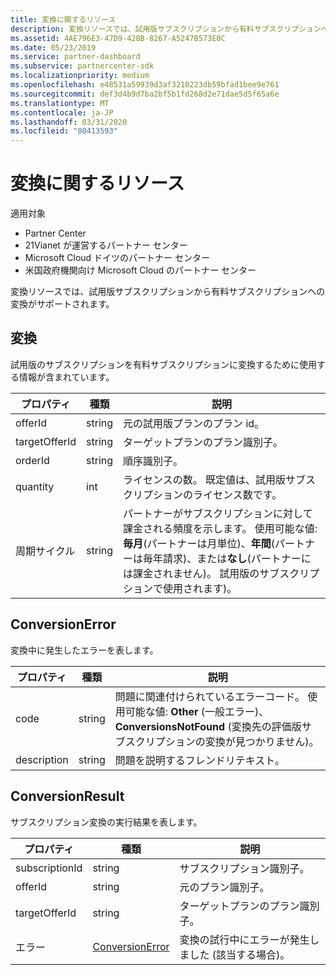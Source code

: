 ```yaml
---
title: 変換に関するリソース
description: 変換リソースでは、試用版サブスクリプションから有料サブスクリプションへの変換がサポートされます。
ms.assetid: 4AE796E3-47D9-428B-8267-A5247B573E0C
ms.date: 05/23/2019
ms.service: partner-dashboard
ms.subservice: partnercenter-sdk
ms.localizationpriority: medium
ms.openlocfilehash: e48531a59939d3af3210223db59bfad1bee9e761
ms.sourcegitcommit: def3d4b9d7ba2bf5b1fd268d2e71dae5d5f65a6e
ms.translationtype: MT
ms.contentlocale: ja-JP
ms.lasthandoff: 03/31/2020
ms.locfileid: "80413593"
---
```

# <a name="conversions-resources"></a>変換に関するリソース

適用対象

- Partner Center
- 21Vianet が運営するパートナー センター
- Microsoft Cloud ドイツのパートナー センター
- 米国政府機関向け Microsoft Cloud のパートナー センター

変換リソースでは、試用版サブスクリプションから有料サブスクリプションへの変換がサポートされます。

## <a name="conversion"></a>変換

試用版のサブスクリプションを有料サブスクリプションに変換するために使用する情報が含まれています。

| プロパティ | 種類 | 説明 |
| -------- | ---- | ----------- |
| offerId | string | 元の試用版プランのプラン id。 |
| targetOfferId | string | ターゲットプランのプラン識別子。 |
| orderId | string | 順序識別子。 |
| quantity | int | ライセンスの数。 既定値は、試用版サブスクリプションのライセンス数です。 |
| 周期サイクル | string | パートナーがサブスクリプションに対して課金される頻度を示します。 使用可能な値:**毎月**(パートナーは月単位)、**年間**(パートナーは毎年請求)、または**なし**(パートナーには課金されません)。 試用版のサブスクリプションで使用されます)。 |

## <a name="conversionerror"></a>ConversionError

変換中に発生したエラーを表します。

| プロパティ | 種類 | 説明 |
| -------- | ---- | ----------- |
| code | string | 問題に関連付けられているエラーコード。 使用可能な値: **Other** (一般エラー)、 **ConversionsNotFound** (変換先の評価版サブスクリプションの変換が見つかりません)。
| description | string | 問題を説明するフレンドリテキスト。 |

## <a name="conversionresult"></a>ConversionResult

サブスクリプション変換の実行結果を表します。

| プロパティ       | 種類                                | 説明                                                            |
|----------------|-------------------------------------|------------------------------------------------------------------------|
| subscriptionId | string                              | サブスクリプション識別子。                                           |
| offerId        | string                              | 元のプラン識別子。                                         |
| targetOfferId  | string                              | ターゲットプランのプラン識別子。                             |
| エラー          | [ConversionError](#conversionerror) | 変換の試行中にエラーが発生しました (該当する場合)。 |